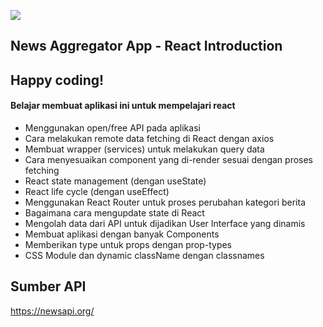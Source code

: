 [![](https://raw.githubusercontent.com/fachrul-rh/website-news/main/react-news-app.gif)](https://github.com/fachrul-rh/website-news)

## News Aggregator App - React Introduction

## Happy coding!

#### Belajar membuat aplikasi ini untuk mempelajari react

- Menggunakan open/free API pada aplikasi
- Cara melakukan remote data fetching di React dengan axios
- Membuat wrapper (services) untuk melakukan query data
- Cara menyesuaikan component yang di-render sesuai dengan proses fetching
- React state management (dengan useState)
- React life cycle (dengan useEffect)
- Menggunakan React Router untuk proses perubahan kategori berita
- Bagaimana cara mengupdate state di React
- Mengolah data dari API untuk dijadikan User Interface yang dinamis
- Membuat aplikasi dengan banyak Components
- Memberikan type untuk props dengan prop-types
- CSS Module dan dynamic className dengan classnames

## Sumber API

https://newsapi.org/
